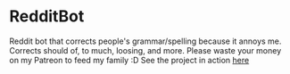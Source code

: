 # RedditBot
Reddit bot that corrects people's grammar/spelling because it annoys me.
Corrects should of, to much, loosing, and more.
Please waste your money on my Patreon to feed my family :D
See the project in action [here](https://www.reddit.com/user/ammonium_bot)
